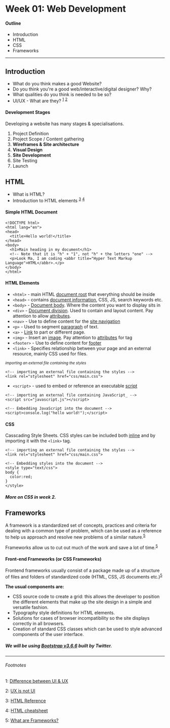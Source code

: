 # Week 01: Web Development

#### Outline
* Introduction
* HTML
* CSS
* Frameworks
___

## Introduction

* What do you think makes a good Website?
* Do you think you're a good web/interactive/digital designer? Why?
* What qualities do you think is needed to be so?
* UI/UX - What are they? <sup>[1](#footnote1)</sup> <sup>[2](#footnote2)</sup>


#### Development Stages 
Developing a website has many stages & specialisations. 

1. Project Definition 
2. Project Scope / Content gathering
3. **Wireframes & Site architecture**
4. **Visual Design**
5. **Site Development**
6. Site Testing
7. Launch

## HTML

* What is HTML?
* Introduction to HTML elements <sup>[3](#footnote3)</sup> <sup>[4](#footnote4)</sup>


#### Simple HTML Document

```
<!DOCTYPE html>
<html lang="en">
<head>
  <title>Hello world!</title>
</head>
<body>
  <h1>Main heading in my document</h1>
  <!-- Note that it is "h" + "1", not "h" + the letters "one" -->
  <p>Look Ma, I am coding <abbr title="Hyper Text Markup Language">HTML</abbr>.</p>
</body>
</html>
```

#### HTML Elements

* `<html>` - main HTML [document root](https://developer.mozilla.org/en-US/docs/Web/HTML/Element/html) that everything should be inside
* `<head>` - contains [document information](https://developer.mozilla.org/en-US/docs/Web/HTML/Element/head), CSS, JS, search keywords etc.
* `<body>` - [Document body](https://developer.mozilla.org/en-US/docs/Web/HTML/Element/body). Where the content you want to display sits in
* `<div>` - [Document division](https://developer.mozilla.org/en-US/docs/Web/HTML/Element/div). Used to contain and layout content. Pay attention to allow [attributes](https://developer.mozilla.org/en-US/docs/Web/HTML/Global_attributes).
* `<nav>` - Use to define content for the [site navigation](https://developer.mozilla.org/en-US/docs/Web/HTML/Element/nav)
* `<p>` - Used to segment [paragraph](https://developer.mozilla.org/en-US/docs/Web/HTML/Element/p) of text. 
* `<a>` - [Link](https://developer.mozilla.org/en-US/docs/Web/HTML/Element/a) to part or different page.
* `<img>` - Insert an [image](https://developer.mozilla.org/en-US/docs/Web/HTML/Element/img). Pay attention to [attributes](https://developer.mozilla.org/en-US/docs/Web/HTML/Element/img#Attributes) for tag
* `<footer>` - Use to define content for [footer](https://developer.mozilla.org/en-US/docs/Web/HTML/Element/footer)
* `<link>` - Specifies relationship between your page and an external resource, mainly CSS used for files. 
 
<sup>_importing an external file containing the styles_</sup>

```
<!-- importing an external file containing the styles -->
<link rel="stylesheet" href="css/main.css">
```

* `<script>` - used to embed or reference an executable [script](https://developer.mozilla.org/en/docs/Web/HTML/Element/script)


```
<!-- importing an external file containing JavaScript_ -->
<script src="javascript.js"></script>

<!-- Embedding JavaScript into the document -->
<script>console.log("hello world!");</script>
```



#### CSS
Casscading Style Sheets. CSS styles can be included both [inline](https://developer.mozilla.org/en/docs/Web/HTML/Element/style) and by importing it with the `<link>` tag.

```
<!-- importing an external file containing the styles -->
<link rel="stylesheet" href="css/main.css">

<!-- Embedding styles into the document -->
<style type="text/css">
body {
  color:red;
}
</style>
```
##### More on CSS in week 2.



## Frameworks

A framework is a standardized set of concepts, practices and criteria for dealing with a common type of problem, which can be used as a reference to help us approach and resolve new problems of a similar nature.<sup>[5](#footnote5)</sup>

Frameworks allow us to cut out much of the work and save a lot of time.<sup>[5](#footnote5)</sup>

#### Front-end Frameworks (or CSS Frameworks)
Frontend frameworks usually consist of a package made up of a structure of files and folders of standardized code (HTML, CSS, JS documents etc.)<sup>[5](#footnote5)</sup>

**The usual components are:**

* CSS source code to create a grid: this allows the developer to position the different elements that make up the site design in a simple and versatile fashion.
* Typography style definitions for HTML elements.
* Solutions for cases of browser incompatibility so the site displays correctly in all browsers.
* Creation of standard CSS classes which can be used to style advanced components of the user interface.

##### We will be using [Bootstrap v3.6.6](http://getbootstrap.com/) built by Twitter.



****
###### Footnotes

<a name="footnote1">1</a>: [Difference between UI & UX](http://blog.careerfoundry.com/the-difference-between-ux-and-ui-design-a-laymans-guide/)

<a name="footnote2">2</a>: [UX is not UI](http://www.helloerik.com/ux-is-not-ui)

<a name="footnote3">3</a>: [HTML Reference](https://developer.mozilla.org/en-US/docs/Web/HTML/Element)

<a name="footnote4">4</a>: [HTML cheatsheet](http://www.simplehtmlguide.com/cheatsheet.php)

<a name="footnote5">5</a>: [What are Frameworks?](http://www.awwwards.com/what-are-frameworks-22-best-responsive-css-frameworks-for-web-design.html)

